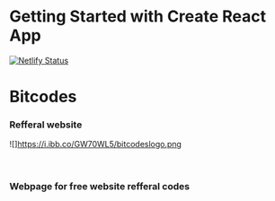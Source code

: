 # Getting Started with Create React App

[![Netlify Status](https://api.netlify.com/api/v1/badges/f2b241ff-f308-4bb8-9fa9-4e438719978d/deploy-status)](https://app.netlify.com/sites/bitcodes/deploys)

# Bitcodes
### Refferal website
![]https://i.ibb.co/GW70WL5/bitcodeslogo.png
<br>
<br>
<br>
### Webpage for free website refferal codes
